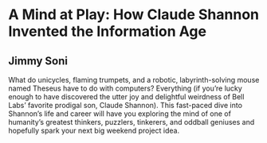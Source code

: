 # A Mind at Play: How Claude Shannon Invented the Information Age
## Jimmy Soni
What do unicycles, flaming trumpets, and a robotic, labyrinth-solving mouse named Theseus have to do with computers? Everything (if you’re lucky enough to have discovered the utter joy and delightful weirdness of Bell Labs’ favorite prodigal son, Claude Shannon). This fast-paced dive into Shannon’s life and career will have you exploring the mind of one of humanity’s greatest thinkers, puzzlers, tinkerers, and oddball geniuses and hopefully spark your next big weekend project idea.
